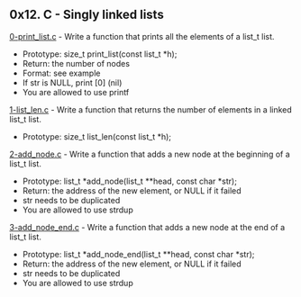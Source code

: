 ## 0x12. C - Singly linked lists

[0-print_list.c](./0-print_list.c) - Write a function that prints all the elements of a list_t list.

- Prototype: size_t print_list(const list_t \*h);
- Return: the number of nodes
- Format: see example
- If str is NULL, print [0] (nil)
- You are allowed to use printf

[1-list_len.c](./1-list_len.c) - Write a function that returns the number of elements in a linked list_t list.

- Prototype: size_t list_len(const list_t \*h);

[2-add_node.c](./2-add_node.c) - Write a function that adds a new node at the beginning of a list_t list.

- Prototype: list_t *add_node(list_t \*\*head, const char *str);
- Return: the address of the new element, or NULL if it failed
- str needs to be duplicated
- You are allowed to use strdup

[3-add_node_end.c](./3-add_node_end.c) - Write a function that adds a new node at the end of a list_t list.

- Prototype: list_t *add_node_end(list_t \*\*head, const char *str);
- Return: the address of the new element, or NULL if it failed
- str needs to be duplicated
- You are allowed to use strdup
